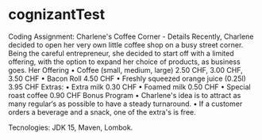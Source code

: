 # cognizantTest
Coding Assignment: Charlene's Coffee Corner - Details
Recently, Charlene decided to open her very own little coffee shop on a busy street corner. Being the careful entrepreneur, she decided to start off with a limited offering, with the option to expand her choice of products, as business goes. Her Offering • Coffee (small, medium, large) 2.50 CHF, 3.00 CHF, 3.50 CHF • Bacon Roll 4.50 CHF • Freshly squeezed orange juice (0.25l) 3.95 CHF Extras: • Extra milk 0.30 CHF • Foamed milk 0.50 CHF • Special roast coffee 0.90 CHF Bonus Program • Charlene's idea is to attract as many regular‘s as possible to have a steady turnaround. • If a customer orders a beverage and a snack, one of the extra's is free.

Tecnologies:
JDK 15,
Maven,
Lombok.

